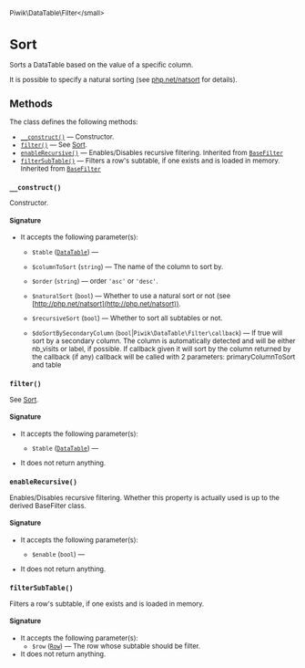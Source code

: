 <small>Piwik\DataTable\Filter\</small>

Sort
====

Sorts a DataTable based on the value of a specific column.

It is possible to specify a natural sorting (see [php.net/natsort](http://php.net/natsort) for details).

Methods
-------

The class defines the following methods:

- [`__construct()`](#__construct) &mdash; Constructor.
- [`filter()`](#filter) &mdash; See [Sort](/api-reference/Piwik/DataTable/Filter/Sort).
- [`enableRecursive()`](#enablerecursive) &mdash; Enables/Disables recursive filtering. Inherited from [`BaseFilter`](../../../Piwik/DataTable/BaseFilter.md)
- [`filterSubTable()`](#filtersubtable) &mdash; Filters a row's subtable, if one exists and is loaded in memory. Inherited from [`BaseFilter`](../../../Piwik/DataTable/BaseFilter.md)

<a name="__construct" id="__construct"></a>
<a name="__construct" id="__construct"></a>
### `__construct()`

Constructor.

#### Signature

-  It accepts the following parameter(s):
    - `$table` ([`DataTable`](../../../Piwik/DataTable.md)) &mdash;
      
    - `$columnToSort` (`string`) &mdash;
       The name of the column to sort by.
    - `$order` (`string`) &mdash;
       order `'asc'` or `'desc'`.
    - `$naturalSort` (`bool`) &mdash;
       Whether to use a natural sort or not (see [http://php.net/natsort](http://php.net/natsort)).
    - `$recursiveSort` (`bool`) &mdash;
       Whether to sort all subtables or not.
    - `$doSortBySecondaryColumn` (`bool`|`Piwik\DataTable\Filter\callback`) &mdash;
       If true will sort by a secondary column. The column is automatically detected and will be either nb_visits or label, if possible. If callback given it will sort by the column returned by the callback (if any) callback will be called with 2 parameters: primaryColumnToSort and table

<a name="filter" id="filter"></a>
<a name="filter" id="filter"></a>
### `filter()`

See [Sort](/api-reference/Piwik/DataTable/Filter/Sort).

#### Signature

-  It accepts the following parameter(s):
    - `$table` ([`DataTable`](../../../Piwik/DataTable.md)) &mdash;
      
- It does not return anything.

<a name="enablerecursive" id="enablerecursive"></a>
<a name="enableRecursive" id="enableRecursive"></a>
### `enableRecursive()`

Enables/Disables recursive filtering. Whether this property is actually used
is up to the derived BaseFilter class.

#### Signature

-  It accepts the following parameter(s):
    - `$enable` (`bool`) &mdash;
      
- It does not return anything.

<a name="filtersubtable" id="filtersubtable"></a>
<a name="filterSubTable" id="filterSubTable"></a>
### `filterSubTable()`

Filters a row's subtable, if one exists and is loaded in memory.

#### Signature

-  It accepts the following parameter(s):
    - `$row` ([`Row`](../../../Piwik/DataTable/Row.md)) &mdash;
       The row whose subtable should be filter.
- It does not return anything.

